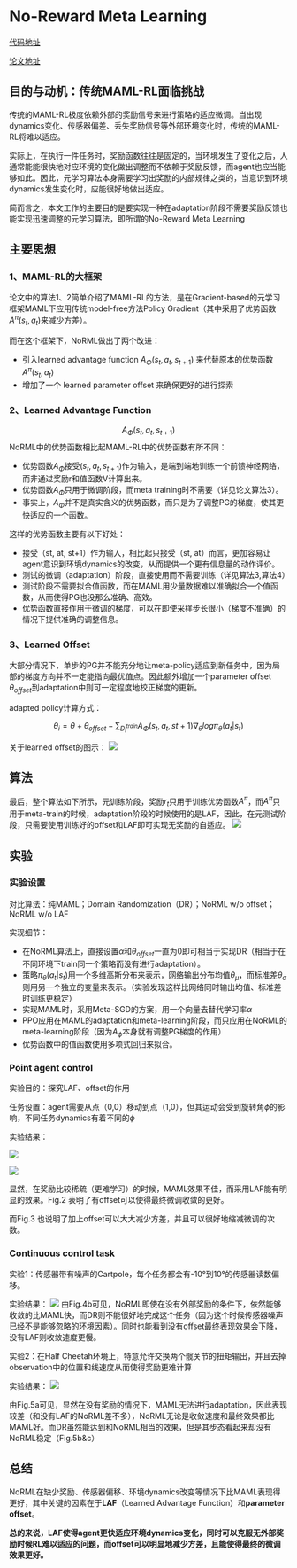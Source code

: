 # No-Reward Meta Learning
[代码地址](https://github.com/google-research/google-research/tree/master/norml)

[论文地址](https://arxiv.org/pdf/1903.01063.pdf)

## 目的与动机：传统MAML-RL面临挑战
传统的MAML-RL极度依赖外部的奖励信号来进行策略的适应微调。当出现dynamics变化、传感器偏差、丢失奖励信号等外部环境变化时，传统的MAML-RL将难以适应。

实际上，在执行一件任务时，奖励函数往往是固定的，当环境发生了变化之后，人通常能能很快地对应环境的变化做出调整而不依赖于奖励反馈，而agent也应当能够如此。因此，元学习算法本身需要学习出奖励的内部规律之类的，当意识到环境dynamics发生变化时，应能很好地做出适应。

简而言之，本文工作的主要目的是要实现一种在adaptation阶段不需要奖励反馈也能实现迅速调整的元学习算法，即所谓的No-Reward Meta Learning

## 主要思想
### 1、MAML-RL的大框架
论文中的算法1、2简单介绍了MAML-RL的方法，是在Gradient-based的元学习框架MAML下应用传统model-free方法Policy Gradient（其中采用了优势函数 $A^\pi(s_t, a_t)$来减少方差）。

而在这个框架下，NoRML做出了两个改进：
* 引入learned advantage function  $A_\Phi(s_t, a_t, s_{t+1})$ 来代替原本的优势函数 $A^\pi(s_t, a_t)$
* 增加了一个 learned parameter offset 来确保更好的进行探索
 
### 2、Learned Advantage Function
$$ A_\Phi(s_t, a_t, s_{t+1}) $$
NoRML中的优势函数相比起MAML-RL中的优势函数有所不同：

* 优势函数$A_\Phi$接受$(s_t, a_t, s_{t+1})$作为输入，是端到端地训练一个前馈神经网络，而非通过奖励r和值函数V计算出来。
* 优势函数$A_\Phi$只用于微调阶段，而meta training时不需要（详见论文算法3）。
* 事实上，$A_\Phi$并不是真实含义的优势函数，而只是为了调整PG的梯度，使其更快适应的一个函数。

这样的优势函数主要有以下好处：

* 接受（st, at, st+1）作为输入，相比起只接受（st, at）而言，更加容易让agent意识到环境dynamics的改变，从而提供一个更有信息量的动作评价。
* 测试的微调（adaptation）阶段，直接使用而不需要训练（详见算法3,算法4）
* 测试阶段不需要拟合值函数，而在MAML用少量数据难以准确拟合一个值函数，从而使得PG也没那么准确、高效。
* 优势函数直接作用于微调的梯度，可以在即使采样步长很小（梯度不准确）的情况下提供准确的调整信息。

### 3、Learned Offset
大部分情况下，单步的PG并不能充分地让meta-policy适应到新任务中，因为局部的梯度方向并不一定能指向最优值点。因此额外增加一个parameter offset $\theta_{offset}$到adaptation中则可一定程度地校正梯度的更新。

adapted policy计算方式：

$$ \theta_i=\theta + \theta_{offset} -\sum_{D_i^{train}}A_\Phi(s_t, a_t, s{t+1})\nabla_\theta log \pi_\theta(a_t|s_t)  $$

关于learned offset的图示：
![](https://github.com/JasonTOKO/RL_paper_reading/blob/master/figure/NoRML_fig1.png)

## 算法
最后，整个算法如下所示，元训练阶段，奖励$r_t$只用于训练优势函数$A^\pi$，而$A^\pi$只用于meta-train的时候，adaptation阶段的时候使用的是LAF，因此，在元测试阶段，只需要使用训练好的offset和LAF即可实现无奖励的自适应。
![](https://github.com/JasonTOKO/RL_paper_reading/blob/master/figure/NoRML_algo3&4.png)

## 实验
### 实验设置
对比算法：纯MAML；Domain Randomization（DR）；NoRML w/o offset；NoRML w/o LAF

实现细节：
* 在NoRML算法上，直接设置$\alpha$和$\theta_{offset}$一直为0即可相当于实现DR（相当于在不同环境下train同一个策略而没有进行adaptation）。
* 策略$\pi_\theta(a_t|s_t)$用一个多维高斯分布来表示，网络输出分布均值$\theta_\mu$，而标准差$\theta_\sigma$则用另一个独立的变量来表示。（实验发现这样比网络同时输出均值、标准差时训练更稳定）
* 实现MAML时，采用Meta-SGD的方案，用一个向量去替代学习率$\alpha$
* PPO应用在MAML的adaptation和meta-learning阶段，而只应用在NoRML的meta-learning阶段（因为$A_\phi$本身就有调整PG梯度的作用）
* 优势函数中的值函数使用多项式回归来拟合。

### Point agent control 
实验目的：探究LAF、offset的作用

任务设置：agent需要从点（0,0）移动到点（1,0），但其运动会受到旋转角$\phi$的影响，不同任务dynamics有着不同的$\phi$

实验结果：

![](https://github.com/JasonTOKO/RL_paper_reading/blob/master/figure/NoRML_fig2.png)

![](https://github.com/JasonTOKO/RL_paper_reading/blob/master/figure/NoRML_fig3.png)

显然，在奖励比较稀疏（更难学习）的时候，MAML效果不佳，而采用LAF能有明显的效果。Fig.2 表明了有offset可以使得最终微调收敛的更好。

而Fig.3 也说明了加上offset可以大大减少方差，并且可以很好地缩减微调的次数。

### Continuous control task
实验1：传感器带有噪声的Cartpole，每个任务都会有-10°到10°的传感器读数偏移。

实验结果：
![](https://github.com/JasonTOKO/RL_paper_reading/blob/master/figure/NoRML_fig4.png)
由Fig.4b可见，NoRML即使在没有外部奖励的条件下，依然能够收敛的比MAML快，而DR则不能很好地完成这个任务（因为这个时候传感器噪声已经不是能够忽略的环境因素）。同时也能看到没有offset最终表现效果会下降，没有LAF则收敛速度更慢。

实验2：在Half Cheetah环境上，特意允许交换两个髋关节的扭矩输出，并且去掉observation中的位置和线速度从而使得奖励更难计算

实验结果：
![](https://github.com/JasonTOKO/RL_paper_reading/blob/master/figure/NoRML_fig5.png)

由Fig.5a可见，显然在没有奖励的情况下，MAML无法进行adaptation，因此表现较差（和没有LAF的NoRML差不多），NoRML无论是收敛速度和最终效果都比MAML好。而DR虽然能达到和NoRML相当的效果，但是其步态看起来却没有NoRML稳定（Fig.5b&c）

## 总结
NoRML在缺少奖励、传感器偏移、环境dynamics改变等情况下比MAML表现得更好，其中关键的因素在于**LAF**（Learned Advantage Function）和**parameter offset**。

**总的来说，LAF使得agent更快适应环境dynamics变化，同时可以克服无外部奖励时候RL难以适应的问题，而offset可以明显地减少方差，且能使得最终的微调效果更好。**
